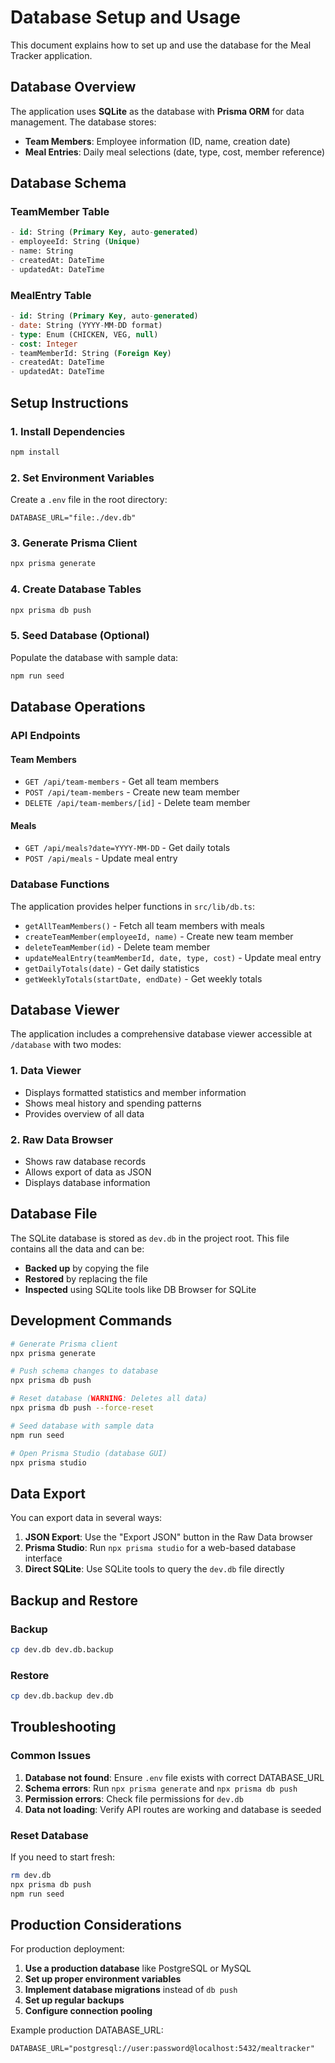 # Database Setup and Usage

This document explains how to set up and use the database for the Meal Tracker application.

## Database Overview

The application uses **SQLite** as the database with **Prisma ORM** for data management. The database stores:

- **Team Members**: Employee information (ID, name, creation date)
- **Meal Entries**: Daily meal selections (date, type, cost, member reference)

## Database Schema

### TeamMember Table

```sql
- id: String (Primary Key, auto-generated)
- employeeId: String (Unique)
- name: String
- createdAt: DateTime
- updatedAt: DateTime
```

### MealEntry Table

```sql
- id: String (Primary Key, auto-generated)
- date: String (YYYY-MM-DD format)
- type: Enum (CHICKEN, VEG, null)
- cost: Integer
- teamMemberId: String (Foreign Key)
- createdAt: DateTime
- updatedAt: DateTime
```

## Setup Instructions

### 1. Install Dependencies

```bash
npm install
```

### 2. Set Environment Variables

Create a `.env` file in the root directory:

```env
DATABASE_URL="file:./dev.db"
```

### 3. Generate Prisma Client

```bash
npx prisma generate
```

### 4. Create Database Tables

```bash
npx prisma db push
```

### 5. Seed Database (Optional)

Populate the database with sample data:

```bash
npm run seed
```

## Database Operations

### API Endpoints

#### Team Members

- `GET /api/team-members` - Get all team members
- `POST /api/team-members` - Create new team member
- `DELETE /api/team-members/[id]` - Delete team member

#### Meals

- `GET /api/meals?date=YYYY-MM-DD` - Get daily totals
- `POST /api/meals` - Update meal entry

### Database Functions

The application provides helper functions in `src/lib/db.ts`:

- `getAllTeamMembers()` - Fetch all team members with meals
- `createTeamMember(employeeId, name)` - Create new team member
- `deleteTeamMember(id)` - Delete team member
- `updateMealEntry(teamMemberId, date, type, cost)` - Update meal entry
- `getDailyTotals(date)` - Get daily statistics
- `getWeeklyTotals(startDate, endDate)` - Get weekly totals

## Database Viewer

The application includes a comprehensive database viewer accessible at `/database` with two modes:

### 1. Data Viewer

- Displays formatted statistics and member information
- Shows meal history and spending patterns
- Provides overview of all data

### 2. Raw Data Browser

- Shows raw database records
- Allows export of data as JSON
- Displays database information

## Database File

The SQLite database is stored as `dev.db` in the project root. This file contains all the data and can be:

- **Backed up** by copying the file
- **Restored** by replacing the file
- **Inspected** using SQLite tools like DB Browser for SQLite

## Development Commands

```bash
# Generate Prisma client
npx prisma generate

# Push schema changes to database
npx prisma db push

# Reset database (WARNING: Deletes all data)
npx prisma db push --force-reset

# Seed database with sample data
npm run seed

# Open Prisma Studio (database GUI)
npx prisma studio
```

## Data Export

You can export data in several ways:

1. **JSON Export**: Use the "Export JSON" button in the Raw Data browser
2. **Prisma Studio**: Run `npx prisma studio` for a web-based database interface
3. **Direct SQLite**: Use SQLite tools to query the `dev.db` file directly

## Backup and Restore

### Backup

```bash
cp dev.db dev.db.backup
```

### Restore

```bash
cp dev.db.backup dev.db
```

## Troubleshooting

### Common Issues

1. **Database not found**: Ensure `.env` file exists with correct DATABASE_URL
2. **Schema errors**: Run `npx prisma generate` and `npx prisma db push`
3. **Permission errors**: Check file permissions for `dev.db`
4. **Data not loading**: Verify API routes are working and database is seeded

### Reset Database

If you need to start fresh:

```bash
rm dev.db
npx prisma db push
npm run seed
```

## Production Considerations

For production deployment:

1. **Use a production database** like PostgreSQL or MySQL
2. **Set up proper environment variables**
3. **Implement database migrations** instead of `db push`
4. **Set up regular backups**
5. **Configure connection pooling**

Example production DATABASE_URL:

```env
DATABASE_URL="postgresql://user:password@localhost:5432/mealtracker"
```
